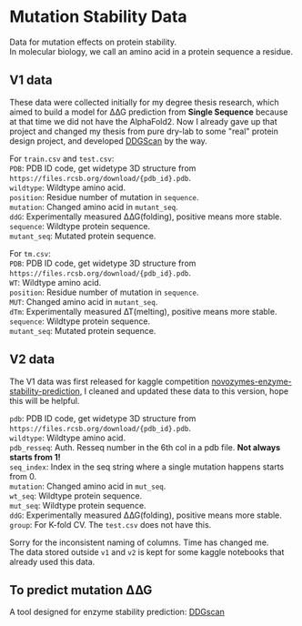 # Mutation Stability Data

Data for mutation effects on protein stability.  
In molecular biology, we call an amino acid in a protein sequence a residue.

## V1 data

These data were collected initially for my degree thesis research, which aimed to build a model for ∆∆G prediction from **Single Sequence** because at that time we did not have the AlphaFold2. Now I already gave up that project and changed my thesis from pure dry-lab to some "real" protein design project, and developed [DDGScan](https://github.com/JinyuanSun/DDGScan) by the way.

For `train.csv` and `test.csv`:  
`PDB`: PDB ID code, get widetype 3D structure from `https://files.rcsb.org/download/{pdb_id}.pdb`.  
`wildtype`: Wildtype amino acid.  
`position`: Residue number of mutation in `sequence`.  
`mutation`: Changed amino acid in `mutant_seq`.  
`ddG`: Experimentally measured ∆∆G(folding), positive means more stable.  
`sequence`: Wildtype protein sequence.  
`mutant_seq`: Mutated protein sequence.  

For `tm.csv`:  
`PDB`: PDB ID code, get widetype 3D structure from `https://files.rcsb.org/download/{pdb_id}.pdb`.  
`WT`: Wildtype amino acid.  
`position`: Residue number of mutation in `sequence`.  
`MUT`: Changed amino acid in `mutant_seq`.  
`dTm`: Experimentally measured ∆T(melting), positive means more stable.  
`sequence`: Wildtype protein sequence.  
`mutant_seq`: Mutated protein sequence.  

## V2 data

The V1 data was first released for kaggle competition [novozymes-enzyme-stability-prediction](https://www.kaggle.com/competitions/novozymes-enzyme-stability-prediction/overview), I cleaned and updated these data to this version, hope this will be helpful.

`pdb`: PDB ID code, get widetype 3D structure from `https://files.rcsb.org/download/{pdb_id}.pdb`.  
`wildtype`: Wildtype amino acid.  
`pdb_resseq`: Auth. Resseq number in the 6th col in a pdb file. **Not always starts from 1!**  
`seq_index`: Index in the seq string where a single mutation happens starts from 0.  
`mutation`: Changed amino acid in `mut_seq`.  
`wt_seq`:  Wildtype protein sequence.  
`mut_seq`:   Wildtype protein sequence.  
`ddG`: Experimentally measured ∆∆G(folding), positive means more stable.  
`group`: For K-fold CV. The `test.csv` does not have this.  

Sorry for the inconsistent naming of columns. Time has changed me.  
The data stored outside `v1` and `v2` is kept for some kaggle notebooks that already used this data.  

## To predict mutation ∆∆G

A tool designed for enzyme stability prediction: [DDGscan](https://github.com/JinyuanSun/DDGScan)